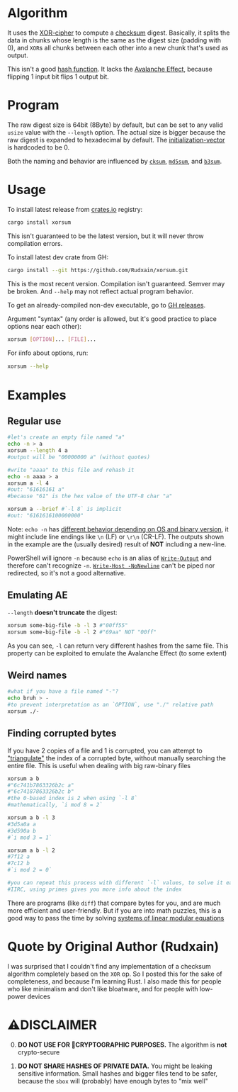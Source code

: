 # Algorithm
It uses the [XOR-cipher](https://en.wikipedia.org/wiki/XOR_cipher) to compute a [checksum](https://en.wikipedia.org/wiki/Checksum) digest. Basically, it splits the data in chunks whose length is the same as the digest size (padding with 0), and `XOR`s all chunks between each other into a new chunk that's used as output.

This isn't a good [hash function](https://en.wikipedia.org/wiki/Hash_function). It lacks the [Avalanche Effect](https://en.wikipedia.org/wiki/Avalanche_effect), because flipping 1 input bit flips 1 output bit.

# Program
The raw digest size is 64bit (8Byte) by default, but can be set to any valid `usize` value with the `--length` option. The actual size is bigger because the raw digest is expanded to hexadecimal by default. The [initialization-vector](https://en.wikipedia.org/wiki/Initialization_vector) is hardcoded to be 0.

Both the naming and behavior are influenced by [`cksum`](https://en.wikipedia.org/wiki/Cksum), [`md5sum`](https://en.wikipedia.org/wiki/Md5sum), and [`b3sum`](https://github.com/BLAKE3-team/BLAKE3/tree/master/b3sum).

# Usage
To install latest release from [crates.io](https://crates.io) registry:
```sh
cargo install xorsum
```
This isn't guaranteed to be the latest version, but it will never throw compilation errors.

To install latest dev crate from GH:
```sh
cargo install --git https://github.com/Rudxain/xorsum.git
```
This is the most recent version. Compilation isn't guaranteed. Semver may be broken. And `--help` may not reflect actual program behavior.

To get an already-compiled non-dev executable, go to [GH releases](https://github.com/Rudxain/xorsum/releases).

Argument "syntax" (any order is allowed, but it's good practice to place options near each other):
```sh
xorsum [OPTION]... [FILE]...
```

For ℹinfo about options, run:
```sh
xorsum --help
```

# Examples
## Regular use
```sh
#let's create an empty file named "a"
echo -n > a
xorsum --length 4 a
#output will be "00000000 a" (without quotes)

#write "aaaa" to this file and rehash it
echo -n aaaa > a
xorsum a -l 4
#out: "61616161 a"
#because "61" is the hex value of the UTF-8 char "a"

xorsum a --brief #`-l 8` is implicit
#out: "6161616100000000"
```
Note: `echo -n` has [different behavior depending on OS and binary version](https://unix.stackexchange.com/a/65819), it might include line endings like `\n` (LF) or `\r\n` (CR-LF). The outputs shown in the example are the (usually desired) result of **NOT** including a new-line.

PowerShell will ignore `-n` because `echo` is an alias of [`Write-Output`](https://docs.microsoft.com/en-us/powershell/module/microsoft.powershell.utility/write-output) and therefore can't recognize `-n`. [`Write-Host -NoNewline`](https://docs.microsoft.com/en-us/powershell/module/microsoft.powershell.utility/write-host?view=powershell-7.2#example-1-write-to-the-console-without-adding-a-new-line) can't be piped nor redirected, so it's not a good alternative.

## Emulating AE
`--length` **doesn't truncate** the digest:
```sh
xorsum some-big-file -b -l 3 #"00ff55"
xorsum some-big-file -b -l 2 #"69aa" NOT "00ff"
```
As you can see, `-l` can return very different hashes from the same file. This property can be exploited to emulate the Avalanche Effect (to some extent)

## Weird names
```sh
#what if you have a file named "-"?
echo bruh > -
#to prevent interpretation as an `OPTION`, use "./" relative path
xorsum ./-
```

## Finding corrupted bytes
If you have 2 copies of a file and 1 is corrupted, you can attempt to ["triangulate"](https://en.wikipedia.org/wiki/Triangulation) the index of a corrupted byte, without manually searching the entire file. This is useful when dealing with big raw-binary files
```sh
xorsum a b
#"6c741b7863326b2c a"
#"6c74187863326b2c b"
#the 0-based index is 2 when using `-l 8`
#mathematically, `i mod 8 = 2`

xorsum a b -l 3
#3d5a0a a
#3d590a b
#`i mod 3 = 1`

xorsum a b -l 2
#7f12 a
#7c12 b
#`i mod 2 = 0`

#you can repeat this process with different `-l` values, to solve it easier
#IIRC, using primes gives you more info about the index
```
There are programs (like `diff`) that compare bytes for you, and are much more efficient and user-friendly. But if you are into math puzzles, this is a good way to pass the time by solving [systems of linear modular equations](https://youtu.be/LInNgWMtFEs)

# Quote by Original Author (Rudxain)
I was surprised that I couldn't find any implementation of a checksum algorithm completely based on the `XOR` op. So I posted this for the sake of completeness, and because I'm learning Rust. I also made this for people who like minimalism and don't like bloatware, and for people with low-power devices

# ⚠DISCLAIMER
0. **DO NOT USE FOR 🔐CRYPTOGRAPHIC PURPOSES.** The algorithm is **not** crypto-secure

1. **DO NOT SHARE HASHES OF PRIVATE DATA.** You might be leaking sensitive information. Small hashes and bigger files tend to be safer, because the `sbox` will (probably) have enough bytes to "mix well"
